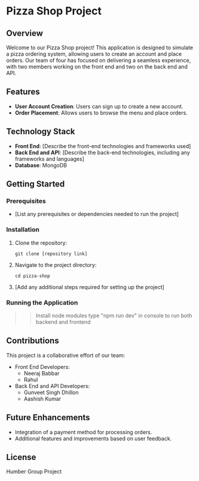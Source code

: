 # Pizza Shop Project

## Overview

Welcome to our Pizza Shop project! This application is designed to simulate a pizza ordering system, allowing users to create an account and place orders. Our team of four has focused on delivering a seamless experience, with two members working on the front end and two on the back end and API.

## Features

- **User Account Creation**: Users can sign up to create a new account.
- **Order Placement**: Allows users to browse the menu and place orders.

## Technology Stack

- **Front End**: [Describe the front-end technologies and frameworks used]
- **Back End and API**: [Describe the back-end technologies, including any frameworks and languages]
- **Database**: MongoDB

## Getting Started

### Prerequisites

- [List any prerequisites or dependencies needed to run the project]

### Installation

1. Clone the repository:
   ```
   git clone [repository link]
   ```
2. Navigate to the project directory:
   ```
   cd pizza-shop
   ```
3. [Add any additional steps required for setting up the project]

### Running the Application

>> Install node modules
>> type "npm run dev" in console to run both backend and frontend

## Contributions

This project is a collaborative effort of our team:

- Front End Developers:
  - Neeraj Babbar
  - Rahul
- Back End and API Developers:
  - Gunveet Singh Dhillon
  - Aashish Kumar

## Future Enhancements

- Integration of a payment method for processing orders.
- Additional features and improvements based on user feedback.

## License
Humber Group Project
